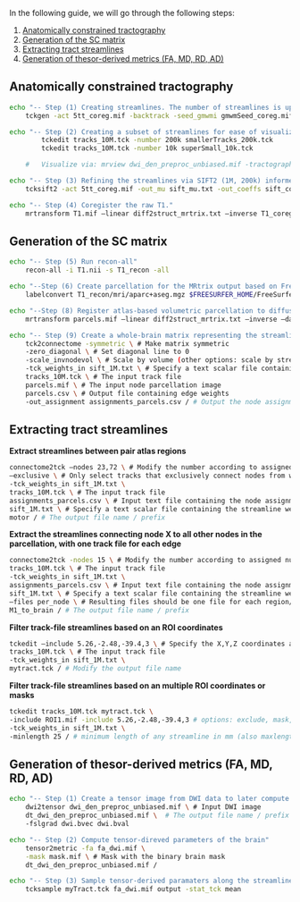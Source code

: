 In the following guide, we will go through the following steps:

1. [Anatomically constrained tractography](#anatomically-constrained-tractography)
2. [Generation of the SC matrix](#generation-of-the-sc-matrix)
3. [Extracting tract streamlines](#extracting-tract-streamlines)
4. [Generation of thesor-derived metrics (FA, MD, RD, AD)](#generation-of-thesor-derived-metrics-fa-md-rd-ad)


## Anatomically constrained tractography
```bash
echo "-- Step (1) Creating streamlines. The number of streamlines is up to debate. MRtrix recommends 100 M. Here we use 10 M."
	tckgen -act 5tt_coreg.mif -backtrack -seed_gmwmi gmwmSeed_coreg.mif -nthreads 8 -maxlength 250 -cutoff 0.06 -select 10000000 wmfod_norm.mif tracks_10M.tck

echo "-- Step (2) Creating a subset of streamlines for ease of visualization (as the original number is too heavy for your RAM)."
		tckedit tracks_10M.tck -number 200k smallerTracks_200k.tck
		tckedit tracks_10M.tck -number 10k superSmall_10k.tck

	# 	Visualize via: mrview dwi_den_preproc_unbiased.mif -tractography.load smallerTracks_200k.tck

echo "-- Step (3) Refining the streamlines via SIFT2 (1M, 200k) informed by spherical deconvolution where streamline densities are proportional to fiber densities. This tractogram represent the sum of streamline weights not a mere number of streamline."
	tcksift2 -act 5tt_coreg.mif -out_mu sift_mu.txt -out_coeffs sift_coeffs.txt -nthreads 8 tracks_10M.tck wmfod_norm.mif sift_1M.txt

echo "-- Step (4) Coregister the raw T1."
	mrtransform T1.mif –linear diff2struct_mrtrix.txt –inverse T1_coreg.mif
```

## Generation of the SC matrix
```bash
echo "-- Step (5) Run recon-all"
    recon-all -i T1.nii -s T1_recon -all

echo "--Step (6) Create parcellation for the MRtrix output based on Freesurfer default atlas"
    labelconvert T1_recon/mri/aparc+aseg.mgz $FREESURFER_HOME/FreeSurferColorLUT.txt /usr/local/mrtrix3/share/mrtrix3/labelconvert/fs_default.txt parcels.mif

echo "--Step (8) Register atlas-based volumetric parcellation to diffusion space"
    mrtransform parcels.mif –linear diff2struct_mrtrix.txt –inverse –datatype uint32 parcels_coreg.mif

echo "-- Step (9) Create a whole-brain matrix representing the streamlines between each parcellation pair in the atlas. Scale it by the volume of atlas region."
	tck2connectome -symmetric \ # Make matrix symmetric 
	-zero_diagonal \ # Set diagonal line to 0
	-scale_invnodevol \ # Scale by volume (other options: scale by streamline length, inverse streamline length or vector values)
	-tck_weights_in sift_1M.txt \ # Specify a text scalar file containing the streamline weights
	tracks_10M.tck \ # The input track file
	parcels.mif \ # The input node parcellation image
	parcels.csv \ # Output file containing edge weights
	-out_assignment assignments_parcels.csv / # Output the node assignments of each streamline to a file (later used in connectome2tck for extracting pathways of interest)
```

## Extracting tract streamlines
**Extract streamlines between pair atlas regions**
```bash
connectome2tck –nodes 23,72 \ # Modify the number according to assigned numbers of atlas regions in fs_default.txt
–exclusive \ # Only select tracks that exclusively connect nodes from within the list of nodes of interest
-tck_weights_in sift_1M.txt \
tracks_10M.tck \ # The input track file
assignments_parcels.csv \ # Input text file containing the node assignments for each streamline
sift_1M.txt \ # Specify a text scalar file containing the streamline weights
motor / # The output file name / prefix
```
**Extract the streamlines connecting node X to all other nodes in the parcellation, with one track file for each edge**
```bash
connectome2tck -nodes 15 \ # Modify the number according to assigned numbers of atlas regions in fs_default.txt
tracks_10M.tck \ # The input track file
-tck_weights_in sift_1M.txt \
assignments_parcels.csv \ # Input text file containing the node assignments for each streamline
sift_1M.txt \ # Specify a text scalar file containing the streamline weights
–files per_node \ # Resulting files should be one file for each region/node that we analyze
M1_to_brain / # The output file name / prefix
```
**Filter track-file streamlines based on an ROI coordinates**
```bash
tckedit –include 5.26,-2.48,-39.4,3 \ # Specify the X,Y,Z coordinates and the radius of the sphere your ROI should have
tracks_10M.tck \ # The input track file 
-tck_weights_in sift_1M.txt \
mytract.tck / # Modify the output file name
```
**Filter track-file streamlines based on an multiple ROI coordinates or masks**
```bash
tckedit tracks_10M.tck mytract.tck \
-include ROI1.mif -include 5.26,-2.48,-39.4,3 # options: exclude, mask, include ordered
-tck_weights_in sift_1M.txt \
-minlength 25 / # minimum length of any streamline in mm (also maxlength)
```

## Generation of thesor-derived metrics (FA, MD, RD, AD)
```bash
echo "-- Step (1) Create a tensor image from DWI data to later compute tensor-direved parameters such as FA"
    dwi2tensor dwi_den_preproc_unbiased.mif \ # Input DWI image 
    dt_dwi_den_preproc_unbiased.mif \  # The output file name / prefix
    -fslgrad dwi.bvec dwi.bval 

echo "-- Step (2) Compute tensor-direved parameters of the brain"
    tensor2metric -fa fa_dwi.mif \
	-mask mask.mif \ # Mask with the binary brain mask
	dt_dwi_den_preproc_unbiased.mif /

echo "-- Step (3) Sample tensor-derived paramaters along the streamlines (mean value per streamline)"
	tcksample myTract.tck fa_dwi.mif output -stat_tck mean
```

